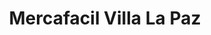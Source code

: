 ---
title: "Mercafacil Villa La Paz"
url: /el-dorado/mercafacil-villa-la-paz/
shop: supermercado
---